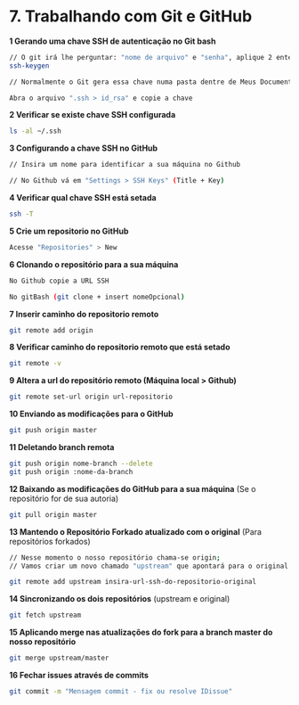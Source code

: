 # 7. Trabalhando com Git e GitHub

**1 Gerando uma chave SSH de autenticação no Git bash**
```bash
// O git irá lhe perguntar: "nome de arquivo" e "senha", aplique 2 enters e ignore se for conveniente
ssh-keygen

// Normalmente o Git gera essa chave numa pasta dentre de Meus Documentos

Abra o arquivo ".ssh > id_rsa" e copie a chave
```

**2 Verificar se existe chave SSH configurada**
```bash
ls -al ~/.ssh
```

**3 Configurando a chave SSH no GitHub**
```bash
// Insira um nome para identificar a sua máquina no Github

// No Github vá em "Settings > SSH Keys" (Title + Key)
```

**4 Verificar qual chave SSH está setada**
```bash
ssh -T
```

**5 Crie um repositorio no GitHub**
```bash
Acesse "Repositories" > New
```

**6 Clonando o repositório para a sua máquina**
```bash
No Github copie a URL SSH

No gitBash (git clone + insert nomeOpcional)
```

**7 Inserir caminho do repositorio remoto**
```bash
git remote add origin
```

**8 Verificar caminho do repositorio remoto que está setado**
```bash
git remote -v
```

**9 Altera a url do repositório remoto (Máquina local > Github)**
```bash
git remote set-url origin url-repositorio
```

**10 Enviando as modificações para o GitHub**
```bash
git push origin master
```

**11 Deletando branch remota**
```bash
git push origin nome-branch --delete
git push origin :nome-da-branch
```

**12 Baixando as modificações do GitHub para a sua máquina** (Se o repositório for de sua autoria)
```bash
git pull origin master
```

**13 Mantendo o Repositório Forkado atualizado com o original** (Para repositórios forkados)
```bash
// Nesse momento o nosso repositório chama-se origin;
// Vamos criar um novo chamado "upstream" que apontará para o original.

git remote add upstream insira-url-ssh-do-repositorio-original
```

**14 Sincronizando os dois repositórios** (upstream e original)
```bash
git fetch upstream
```

**15 Aplicando merge nas atualizações do fork para a branch master do nosso repositório**
```bash
git merge upstream/master
```

**16 Fechar issues através de commits**
```bash
git commit -m "Mensagem commit - fix ou resolve IDissue"
```
